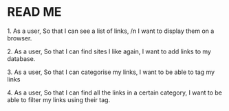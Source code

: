 <h1> READ ME </h1>

<p> 1. As a user, 
So that I can see a list of links, /n
I want to display them on a browser. </p>


<p> 2. As a user,
So that I can find sites I like again,
I want to add links to my database. </p>


<p> 3. As a user,
So that I can categorise my links,
I want to be able to tag my links </p>


<p> 4. As a user,
So that I can find all the links in a certain category,
I want to be able to filter my links using their tag. </p>

